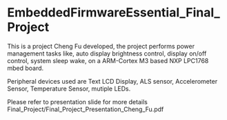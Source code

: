 # EmbeddedFirmwareEssential_Final_Project
This is a project Cheng Fu developed, the project performs power management tasks like, auto display brightness control, display on/off control, system sleep wake, on a ARM-Cortex M3 based NXP LPC1768 mbed board.

Peripheral devices used are Text LCD Display, ALS sensor, Accelerometer Sensor, Temperature Sensor, mutiple LEDs.

Please refer to presentation slide for more details
Final_Project/Final_Project_Presentation_Cheng_Fu.pdf
